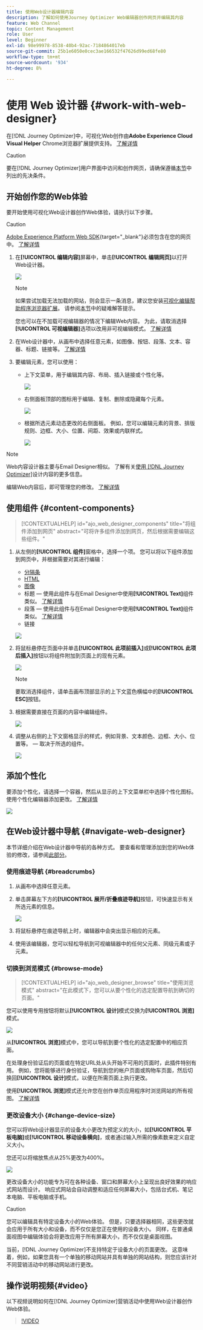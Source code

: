 ```yaml
---
title: 使用Web设计器编辑内容
description: 了解如何使用Journey Optimizer Web编辑器创作网页并编辑其内容
feature: Web Channel
topic: Content Management
role: User
level: Beginner
exl-id: 98e99978-8538-40b4-92ac-7184864017eb
source-git-commit: 25b1e6050e0cec3ae166532f47626d99ed68fe80
workflow-type: tm+mt
source-wordcount: '934'
ht-degree: 8%

---
```


# 使用 Web 设计器 {#work-with-web-designer}

<!--
>[!CONTEXTUALHELP]
>id="ajo_web_url_to_edit_surface"
>title="Confirm the URL to edit"
>abstract="Confirm the URL of the specific web page to use for editing the content that will be applied on the web configuration defined above. The web page must be implemented using the Adobe Experience Platform Web SDK."
>additional-url="https://experienceleague.adobe.com/docs/platform-learn/implement-web-sdk/overview.html" text="Learn more"

>[!CONTEXTUALHELP]
>id="ajo_web_url_to_edit_rule"
>title="Enter the URL to edit"
>abstract="Enter the URL of a specific web page to use for editing the content that will be applied to all pages matching the rule. The web page must be implemented using Adobe Experience Platform Web SDK."
>additional-url="https://experienceleague.adobe.com/docs/platform-learn/implement-web-sdk/overview.html" text="Learn more"
-->

在[!DNL Journey Optimizer]中，可视化Web创作由&#x200B;**Adobe Experience Cloud Visual Helper** Chrome浏览器扩展提供支持。 [了解详情](web-prerequisites.md#visual-authoring-prerequisites)

>[!CAUTION]
>
>要在[!DNL Journey Optimizer]用户界面中访问和创作网页，请确保遵循[本节](web-prerequisites.md)中列出的先决条件。

## 开始创作您的Web体验

要开始使用可视化Web设计器创作Web体验，请执行以下步骤。

>[!CAUTION]
>
>[Adobe Experience Platform Web SDK](https://experienceleague.adobe.com/docs/platform-learn/implement-web-sdk/overview.html?lang=zh-Hans){target="_blank"}必须包含在您的网页中。 [了解详情](web-prerequisites.md#implementation-prerequisites)

1. 在&#x200B;**[!UICONTROL 编辑内容]**&#x200B;屏幕中，单击&#x200B;**[!UICONTROL 编辑网页]**&#x200B;以打开Web设计器。

   ![](assets/web-campaign-edit-web-page.png)

   <!--![](assets/web-designer.png)-->

   >[!NOTE]
   >
   >如果尝试加载无法加载的网站，则会显示一条消息，建议您安装[可视化编辑帮助程序浏览器扩展](#install-visual-editing-helper)。 请参阅[本节](web-prerequisites.md#troubleshooting)中的疑难解答提示。
   >
   >您也可以在不加载可视编辑器的情况下编辑Web内容。 为此，请取消选择&#x200B;**[!UICONTROL 可视编辑器]**&#x200B;选项以改用非可视编辑模式。 [了解详情](web-non-visual-editor.md)

1. 在Web设计器中，从画布中选择任意元素，如图像、按钮、段落、文本、容器、标题、链接等。 [了解详情](#content-components)

1. 要编辑元素，您可以使用：

   * 上下文菜单，用于编辑其内容、布局、插入链接或个性化等。

     ![](assets/web-designer-contextual-bar.png)

   * 右侧面板顶部的图标用于编辑、复制、删除或隐藏每个元素。

     ![](assets/web-designer-right-panel-icons.png)

   * 根据所选元素动态更改的右侧面板。 例如，您可以编辑元素的背景、排版规则、边框、大小、位置、间距、效果或内联样式。

     ![](assets/web-designer-right-panel.png)

>[!NOTE]
>
>Web内容设计器主要与Email Designer相似。 了解有关[使用 [!DNL Journey Optimizer]](../email/get-started-email-design.md)设计内容的更多信息。

编辑Web内容后，即可管理您的修改。 [了解详情](manage-web-modifications.md)

## 使用组件 {#content-components}

>[!CONTEXTUALHELP]
>id="ajo_web_designer_components"
>title="将组件添加到网页"
>abstract="可将许多组件添加到网页，然后根据需要编辑这些组件。"

1. 从左侧的&#x200B;**[!UICONTROL 组件]**&#x200B;窗格中，选择一个项。 您可以将以下组件添加到网页中，并根据需要对其进行编辑：

   * [分隔条](../email/content-components.md#divider)
   * [HTML](../email/content-components.md#HTML)
   * [图像](../email/content-components.md#image)
   * 标题 — 使用此组件与在Email Designer中使用&#x200B;**[!UICONTROL Text]**&#x200B;组件类似。 [了解详情](../email/content-components.md#text)
   * 段落 — 使用此组件与在Email Designer中使用&#x200B;**[!UICONTROL Text]**&#x200B;组件类似。 [了解详情](../email/content-components.md#text)
   * 链接

   ![](assets/web-designer-components.png)

1. 将鼠标悬停在页面中并单击&#x200B;**[!UICONTROL 此项前插入]**&#x200B;或&#x200B;**[!UICONTROL 此项后插入]**&#x200B;按钮以将组件附加到页面上的现有元素。

   ![](assets/web-designer-insert-components.png)

   >[!NOTE]
   >
   >要取消选择组件，请单击画布顶部显示的上下文蓝色横幅中的&#x200B;**[!UICONTROL ESC]**&#x200B;按钮。

1. 根据需要直接在页面的内容中编辑组件。

   ![](assets/web-designer-edit-header.png)

1. 调整从右侧的上下文窗格显示的样式，例如背景、文本颜色、边框、大小、位置等。  — 取决于所选的组件。

   ![](assets/web-designer-header-style.png)

## 添加个性化

要添加个性化，请选择一个容器，然后从显示的上下文菜单栏中选择个性化图标。 使用个性化编辑器添加更改。 [了解详情](../personalization/personalization-build-expressions.md)

![](assets/web-designer-personalization.png)

## 在Web设计器中导航 {#navigate-web-designer}

本节详细介绍在Web设计器中导航的各种方式。 要查看和管理添加到您的Web体验的修改，请参阅[此部分](manage-web-modifications.md)。

### 使用痕迹导航 {#breadcrumbs}

1. 从画布中选择任意元素。

1. 单击屏幕左下方的&#x200B;**[!UICONTROL 展开/折叠痕迹导航]**&#x200B;按钮，可快速显示有关所选元素的信息。

   ![](assets/web-designer-breadcrumbs.png)

1. 将鼠标悬停在痕迹导航上时，编辑器中会突出显示相应的元素。

1. 使用该编辑器，您可以轻松导航到可视编辑器中的任何父元素、同级元素或子元素。

### 切换到浏览模式 {#browse-mode}

>[!CONTEXTUALHELP]
>id="ajo_web_designer_browse"
>title="使用浏览模式"
>abstract="在此模式下，您可以从要个性化的选定配置导航到确切的页面。"

您可以使用专用按钮将默认&#x200B;**[!UICONTROL 设计]**&#x200B;模式交换为&#x200B;**[!UICONTROL 浏览]**&#x200B;模式。

![](assets/web-designer-browse-mode.png)

从&#x200B;**[!UICONTROL 浏览]**&#x200B;模式中，您可以导航到要个性化的选定配置中的相应页面。

在处理身份验证后的页面或在特定URL处从头开始不可用的页面时，此插件特别有用。 例如，您将能够进行身份验证，导航到您的帐户页面或购物车页面，然后切换回&#x200B;**[!UICONTROL 设计]**&#x200B;模式，以便在所需页面上执行更改。

使用&#x200B;**[!UICONTROL 浏览]**&#x200B;模式还允许您在创作单页应用程序时浏览网站的所有视图。 [了解详情](web-spa.md)

### 更改设备大小 {#change-device-size}

您可以将Web设计器显示的设备大小更改为预定义的大小，如&#x200B;**[!UICONTROL 平板电脑]**&#x200B;或&#x200B;**[!UICONTROL 移动设备横向]**，或者通过输入所需的像素数来定义自定义大小。

您还可以将缩放焦点从25%更改为400%。

![](assets/web-designer-device.png)

更改设备大小的功能专为可在各种设备、窗口和屏幕大小上呈现出良好效果的响应式网站而设计。 响应式网站会自动调整和适应任何屏幕大小，包括台式机、笔记本电脑、平板电脑或手机。

>[!CAUTION]
>
>您可以编辑具有特定设备大小的Web体验。 但是，只要选择器相同，这些更改就会应用于所有大小和设备，而不仅仅是您正在使用的设备大小。 同样，在普通桌面视图中编辑体验会将更改应用于所有屏幕大小，而不仅仅是桌面视图。
>
>当前，[!DNL Journey Optimizer]不支持特定于设备大小的页面更改。 这意味着，例如，如果您具有一个单独的移动网站并具有单独的网站结构，则您应该针对不同营销活动中的移动网站进行更改。

## 操作说明视频{#video}

以下视频说明如何在[!DNL Journey Optimizer]营销活动中使用Web设计器创作Web体验。

>[!VIDEO](https://video.tv.adobe.com/v/3418803/?quality=12&learn=on)
